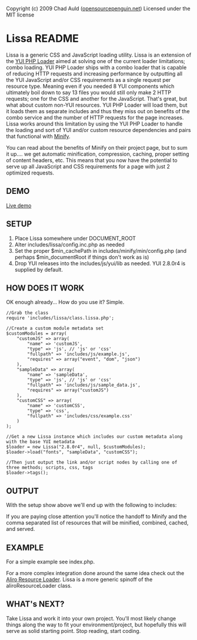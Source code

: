 Copyright (c) 2009 Chad Auld ([opensourcepenguin.net](http://opensourcepenguin.net))
Licensed under the MIT license
 
# Lissa README #

Lissa is a generic CSS and JavaScript loading utility.  Lissa is an extension of the [YUI PHP Loader](http://developer.yahoo.com/yui/phploader/) aimed at solving one of the current loader limitations; combo loading.  YUI PHP Loader ships with a combo loader that is capable of reducing HTTP requests and increasing performance by outputting all the YUI JavaScript and/or CSS requirements as a single request per resource type.  Meaning even if you needed 8 YUI components which ultimately boil down to say 13 files you would still only make 2 HTTP requests; one for the CSS and another for the JavaScript.  That's great, but what about custom non-YUI resources.  YUI PHP Loader will load them, but it loads them as separate includes and thus they miss out on benefits of the combo service and the number of HTTP requests for the page increases.  Lissa works around this limitation by using the YUI PHP Loader to handle the loading and sort of YUI and/or custom resource dependencies and pairs that functional with [Minify](http://code.google.com/p/minify).

You can read about the benefits of Minify on their project page, but to sum it up.... we get automatic minification, compression, caching, proper setting of content headers, etc.  This means that you now have the potential to serve up all JavaScript and CSS requirements for a page with just 2 optimized requests.

## DEMO ##

[Live demo](http://opensourcepenguin.net/experiments/lissa/)

## SETUP ##

1. Place Lissa somewhere under DOCUMENT_ROOT
2. Alter includes/lissa/config.inc.php as needed
3. Set the proper $min_cachePath in includes/minify/min/config.php (and perhaps $min_documentRoot if things don't work as is)
4. Drop YUI releases into the includes/js/yui/lib as needed.  YUI 2.8.0r4 is supplied by default.

## HOW DOES IT WORK ##

OK enough already... How do you use it?  Simple.
    
    //Grab the class
    require 'includes/lissa/class.lissa.php';

    //Create a custom module metadata set
    $customModules = array(
        "customJS" => array(
            "name" => 'customJS',
            "type" => 'js', // 'js' or 'css'
            "fullpath" => 'includes/js/example.js',
            "requires" => array("event", "dom", "json")
        ),
        "sampleData" => array(
            "name" => 'sampleData',
            "type" => 'js', // 'js' or 'css'
            "fullpath" => 'includes/js/sample_data.js',
            "requires" => array("customJS")
        ),
        "customCSS" => array(
            "name" => 'customCSS',
            "type" => 'css',
            "fullpath" => 'includes/css/example.css'
        )
    );

    //Get a new Lissa instance which includes our custom metadata along with the base YUI metadata
    $loader = new Lissa("2.8.0r4", null, $customModules);
    $loader->load("fonts", "sampleData", "customCSS");
    
    //Then just output the link and/or script nodes by calling one of three methods; scripts, css, tags
    $loader->tags();

## OUTPUT ##

With the setup show above we'll end up with the following to includes:
    <link rel="stylesheet" type="text/css" href="http://localhost/lissa/includes/minify/min/b=lissa&f=/includes/js/yui/lib/2.8.0r4/build/fonts/fonts-min.css,includes/css/example.css" />
    <script type="text/javascript" src="http://localhost/lissa/includes/minify/min/b=lissa&f=/includes/js/yui/lib/2.8.0r4/build/yahoo-dom-event/yahoo-dom-event.js,/includes/js/yui/lib/2.8.0r4/build/json/json-min.js,includes/js/example.js,includes/js/sample_data.js"></script>
    
If you are paying close attention you'll notice the handoff to Minify and the comma separated list of resources that will be minified, combined, cached, and served.

## EXAMPLE ##

For a simple example see index.php.

For a more complex integration done around the same idea check out the [Aliro Resource Loader](http://docs.aliro.org/AliroResourceLoader).  Lissa is a more generic spinoff of the aliroResourceLoader class.

## WHAT's NEXT? ##

Take Lissa and work it into your own project.  You'll most likely change things along the way to fit your environment/project, but hopefully this will serve as solid starting point.  Stop reading, start coding.